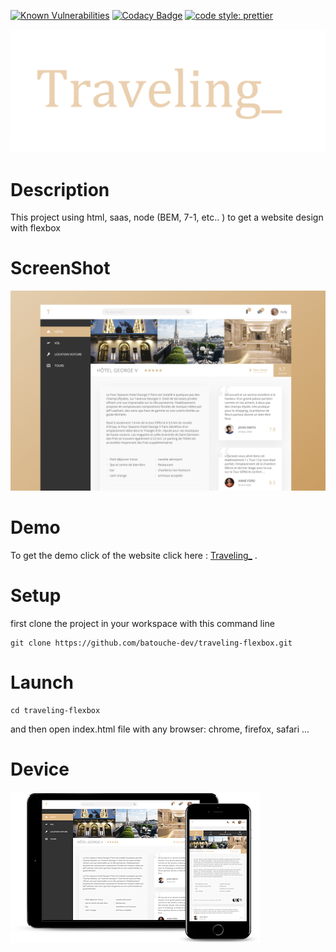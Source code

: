 [![Known Vulnerabilities](https://snyk.io/test/github/batouche-dev/advanced-css/badge.svg?targetFile=package.json)](https://snyk.io/test/github/batouche-dev/advanced-css?targetFile=package.json)
[![Codacy Badge](https://api.codacy.com/project/badge/Grade/73c7e30e60754f86bf979d0bd4f56935)](https://www.codacy.com/manual/batouche-dev/advanced-css?utm_source=github.com&utm_medium=referral&utm_content=batouche-dev/advanced-css&utm_campaign=Badge_Grade)
[![code style: prettier](https://img.shields.io/badge/code_style-prettier-ff69b4.svg?style=flat-square)](https://github.com/prettier/prettier)

![Traveling](./img/screen-shot.png)

# Description

This project using html, saas, node (BEM, 7-1, etc.. ) to get a website design with flexbox

# ScreenShot

![Traveling](./img/body-screen.png)

# Demo

To get the demo click of the website click here : [Traveling\_](https://batouche-dev.github.io/traveling-flexbox/) .

# Setup

first clone the project in your workspace with this command line

```
git clone https://github.com/batouche-dev/traveling-flexbox.git
```

# Launch

```
cd traveling-flexbox
```

and then open index.html file with any browser: chrome, firefox, safari ...

# Device

![Traveling](./img/device.png)
